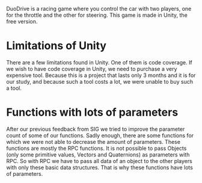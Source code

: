 DuoDrive is a racing game where you control the car with two players, one
for the throttle and the other for steering.
This game is made in Unity, the free version.

Limitations of Unity
====================
There are a few limitations found in Unity. One of them is code coverage.
If we wish to have code coverage in Unity, we need to purchase a very
expensive tool. Because this is a project that lasts only 3 months and it
is for our study, and because such a tool costs a lot, we were unable to 
buy such a tool.

Functions with lots of parameters
=================================
After our previous feedback from SIG we tried to improve the parameter 
count of some of our functions. Sadly enough, there are some functions for
which we were not able to decrease the amount of parameters.
These functions are mostly the RPC functions. It is not possible to pass
Objects (only some primitive values, Vectors and Quaternions) as parameters
with RPC. So with RPC we have to pass all data of an object to the other
players with only these basic data structures. That is why these functions
have lots of parameters.
